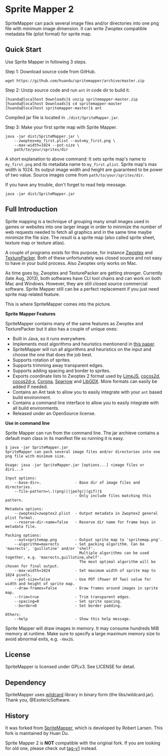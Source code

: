 Sprite Mapper 2
===============

SpriteMapper can pack several image files and/or directories into one png file with minimum image dimension. It can write Zwoptex compatible metadata file (plist format) for sprite map.

Quick Start
-----------

Use Sprite Mapper in following 3 steps.

Step 1: Download source code from GitHub.

`wget https://github.com/huandu/spritemapper/archive/master.zip`

Step 2: Unzip source code and run `ant` in code dir to build it.

```
[huandu@localhost Downloads]$ unzip spritemapper-master.zip
[huandu@localhost Downloads]$ cd spritemapper-master
[huandu@localhost spritemapper-master]$ ant
```

Compiled jar file is located in `./dist/SpriteMapper.jar`.

Step 3: Make your first sprite map with Sprite Mapper. 

```
java -jar dist/SpriteMapper.jar \
	--zwoptex=my_first.plist --out=my_first.png \
	--max-width=1024 --pot-size \
	path/to/your/sprites/dir
```

A short explanation to above command: It sets sprite map's name to `my_first.png` and its metadata name to `my_first.plist`. Sprite map's max width is 1024. Its output image width and height are guaranteed to be power of two value. Source images come from `path/to/your/sprites/dir`.

If you have any trouble, don't forget to read help message.

```
java -jar dist/SpriteMapper.jar
```

Full Introduction
-----------------

Sprite mapping is a technique of grouping many small images used in games or websites into one larger image in order to minimize the number of web requests needed to fetch all graphics and in the same time maybe minimize the file size. The result is a sprite map (also called sprite sheet, texture map or texture atlas).

A couple of programs exists for this purpose, for instance [Zwoptex](http://www.zwopple.com/zwoptex/) and [TexturePacker](http://www.codeandweb.com/texturepacker). Both of these unfortunately was closed source and not easy to have in your build process. Also Zwoptex only works on Mac.

As time goes by, Zwoptex and TexturePacker are getting stronger. Currently (late Aug, 2013), both softwares have CLI tool chains and can work on both Mac and Windows. However, they are still closed source commercial software. Sprite Mapper still can be a perfect replacement if you just need sprite map related feature.

This is where SpriteMapper comes into the picture.

**Sprite Mapper Features**

SpriteMapper contains many of the same features as Zwoptex and TexturePacker but it also has a couple of unique ones:

* Built in Java, so it runs everywhere.
* Implements most algorithms and heuristics mentionend in [this paper](http://clb.demon.fi/files/RectangleBinPack.pdf).
* SpriteMapper will run all algorithms and heuristics on the input and choose the one that does the job best.
* Supports rotation of sprites.
* Supports trimming away transparent edges.
* Supports adding spacing and border to sprites.
* Exports coordinate lists to Zwoptex 2 format used by [LimeJS](http://www.limejs.com/), [cocos2d](http://www.cocos2d-iphone.org/), [cocos2d-x](http://www.cocos2d-x.org/), [Corona](http://www.anscamobile.com/), [Sparrow](http://www.sparrow-framework.org/) and [LibGDX](http://code.google.com/p/libgdx/). More formats can easily be added if needed.
* Contains an Ant task to allow you to easily integrate with your `ant` based build environment.
* Contains a command line interface to allow you to easily integrate with all build environments.
* Released under an OpenSource license.

**Use in command line**

Sprite Mapper can run from the command line. The jar archieve contains a default main class in its manifest file so running it is easy.

```
$ java -jar SpriteMapper.jar
SpriteMapper can pack several image files and/or directories into one png file with minimum size.

Usage: java -jar SpriteMapper.jar [options...] <image files or dirs...>

Input options:
    --base-dir=.               - Base dir of image files and directories.
    --file-pattern=\.((png)|(jpe?g)|(gif))$
                               - Only include files matching this pattern.

Metadata options:
    --zwoptex2=zwoptex2.plist  - Output metadata in Zwoptex2 general plist format.
    --reserve-dir-name=false   - Reserve dir name for frame keys in metadata file.

Packing options:
    --out=spritemap.png        - Output sprite map to 'spritemap.png'.
    --algorithm=maxrects       - Set packing algorithm. Can be 'maxrects', 'guillotine' and/or 'shelf'.
                                 Multiple algorithms can be used together, e.g. 'maxrects,guillotine,shelf'.
                                 The most optimal algorithm will be chosen for final output.
    --max-width=1024           - Set maximum width of sprite map to 1024 pixels.
    --pot-size=false           - Use POT (Power Of Two) value for width and height of sprite map.
    --draw-frames=false        - Draw frames around images in sprite map.
    --trim=true                - Trim transparent edges.
    --spacing=0                - Set sprite spacing.
    --border=0                 - Set border padding.

Others:
    --help                     - Show this help message.
```

Sprite Mapper will draw images in memory. It may consume hundreds MiB memory at runtime. Make sure to specify a large maximum memory size to avoid abnormal exits, e.g. `-Xmx2G`.

License
-------

SpriteMapper is licensed under GPLv3. See LICENSE for detail.

Dependency
----------

SpriteMapper uses [wildcard](https://github.com/EsotericSoftware/wildcard) library in binary form (the libs/wildcard.jar). Thank you, @EsotericSoftware.

History
-------

It was forked from [SpriteMapper](http://opensource.cego.dk/spritemapper/), which is developed by Robert Larsen. This fork is maintained by Huan Du.

Sprite Mapper 2 is **NOT** compatible with the original fork. If you are looking for old one, please check out [tag-v1](https://github.com/huandu/spritemapper/tree/tag-v1) instead.

